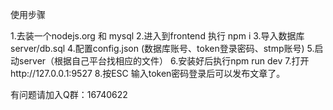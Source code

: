 
使用步骤

1.去装一个nodejs.org 和 mysql
2.进入到frontend 执行 npm i
3.导入数据库server/db.sql
4.配置config.json (数据库账号、token登录密码、stmp账号)
5.启动server（根据自己平台找相应的文件）
6.安装好后执行npm run dev 
7.打开http://127.0.0.1:9527
8.按ESC 输入token密码登录后可以发布文章了。


有问题请加入Q群：16740622